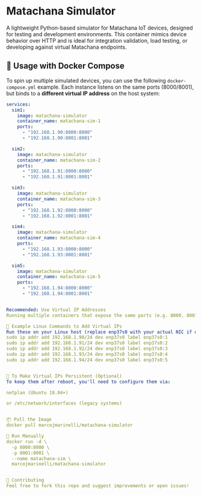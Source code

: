 # Matachana Simulator

A lightweight Python-based simulator for Matachana IoT devices, designed for testing and development environments. This container mimics device behavior over HTTP and is ideal for integration validation, load testing, or developing against virtual Matachana endpoints.

## 🐳 Usage with Docker Compose

To spin up multiple simulated devices, you can use the following `docker-compose.yml` example. Each instance listens on the same ports (8000/8001), but binds to a **different virtual IP address** on the host system:

```yaml
services:
  sim1:
    image: matachana-simulator
    container_name: matachana-sim-1
    ports:
      - "192.168.1.90:8000:8000"
      - "192.168.1.90:8001:8001"

  sim2:
    image: matachana-simulator
    container_name: matachana-sim-2
    ports:
      - "192.168.1.91:8000:8000"
      - "192.168.1.91:8001:8001"

  sim3:
    image: matachana-simulator
    container_name: matachana-sim-3
    ports:
      - "192.168.1.92:8000:8000"
      - "192.168.1.92:8001:8001"

  sim4:
    image: matachana-simulator
    container_name: matachana-sim-4
    ports:
      - "192.168.1.93:8000:8000"
      - "192.168.1.93:8001:8001"

  sim5:
    image: matachana-simulator
    container_name: matachana-sim-5
    ports:
      - "192.168.1.94:8000:8000"
      - "192.168.1.94:8001:8001"


Recommended: Use Virtual IP Addresses
Running multiple containers that expose the same ports (e.g. 8000, 8001) on a single host requires using virtual IPs to avoid port conflicts.

🧪 Example Linux Commands to Add Virtual IPs
Run these on your Linux host (replace enp37s0 with your actual NIC if different):
sudo ip addr add 192.168.1.90/24 dev enp37s0 label enp37s0:1
sudo ip addr add 192.168.1.91/24 dev enp37s0 label enp37s0:2
sudo ip addr add 192.168.1.92/24 dev enp37s0 label enp37s0:3
sudo ip addr add 192.168.1.93/24 dev enp37s0 label enp37s0:4
sudo ip addr add 192.168.1.94/24 dev enp37s0 label enp37s0:5


🔄 To Make Virtual IPs Persistent (Optional)
To keep them after reboot, you'll need to configure them via:

netplan (Ubuntu 18.04+)

or /etc/network/interfaces (legacy systems)


📦 Pull the Image
docker pull marcojmarinelli/matachana-simulator

🚀 Run Manually
docker run -d \
  -p 8000:8000 \
  -p 8001:8001 \
  --name matachana-sim \
  marcojmarinelli/matachana-simulator


🤝 Contributing
Feel free to fork this repo and suggest improvements or open issues!

